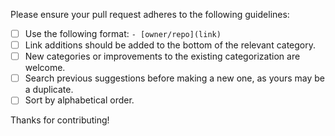 Please ensure your pull request adheres to the following guidelines:

- [ ] Use the following format: `- [owner/repo](link)`
- [ ] Link additions should be added to the bottom of the relevant category.
- [ ] New categories or improvements to the existing categorization are welcome.
- [ ] Search previous suggestions before making a new one, as yours may be a duplicate.
- [ ] Sort by alphabetical order.

Thanks for contributing!
